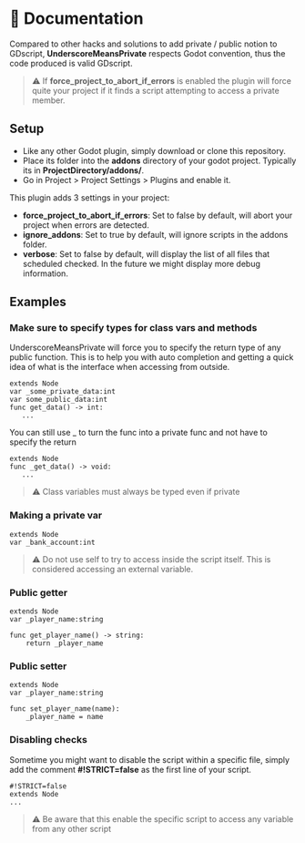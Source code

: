 # 📄 Documentation

Compared to other hacks and solutions to add private / public notion to GDscript, **UnderscoreMeansPrivate** respects Godot convention, thus the code produced is valid GDscript. 

> ⚠️ If **force_project_to_abort_if_errors** is enabled the plugin will force quite your project if it finds a script attempting to access a private member.

## Setup

* Like any other Godot plugin, simply download or clone this repository.
* Place its folder into the **addons** directory of your godot project. Typically its in **ProjectDirectory/addons/**.
* Go in Project > Project Settings > Plugins and enable it.

This plugin adds 3 settings in your project:
* **force_project_to_abort_if_errors**: Set to false by default, will abort your project when errors are detected.
* **ignore_addons**: Set to true by default, will ignore scripts in the addons folder.
* **verbose**: Set to false by default, will display the list of all files that scheduled checked. In the future we might display more debug information.

## Examples

### Make sure to specify types for class vars and methods

UnderscoreMeansPrivate will force you to specify the return type of any public function. This is to help you with auto completion and getting a quick idea of what is the interface when accessing from outside.

    extends Node
    var _some_private_data:int
    var some_public_data:int
    func get_data() -> int:
       ...
You can still use _ to turn the func into a private func and not have to specify the return

    extends Node
    func _get_data() -> void:
       ...
> ⚠️ Class variables must always be typed even if private

### Making a private var
    extends Node
    var _bank_account:int

> ⚠️ Do not use self to try to access inside the script itself. This is considered accessing an external variable.

### Public getter
    extends Node
    var _player_name:string

    func get_player_name() -> string:
        return _player_name

### Public setter
    extends Node
    var _player_name:string

    func set_player_name(name):
        _player_name = name

### Disabling checks
Sometime you might want to disable the script within a specific file, simply add the comment **#!STRICT=false** as the first line of your script.

    #!STRICT=false
    extends Node
    ...

> ⚠️ Be aware that this enable the specific script to access any variable from any other script
